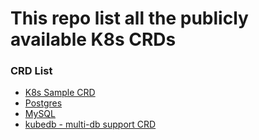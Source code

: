 # This repo list all the publicly available K8s CRDs

### CRD List

* [K8s Sample CRD](https://github.com/kubernetes/sample-controller)
* [Postgres](https://github.com/cloud-ark/kubeplus/tree/master/postgres-crd)
* [MySQL](https://github.com/grtl/mysql-operator)
* [kubedb - multi-db support CRD](https://github.com/kubedb)

